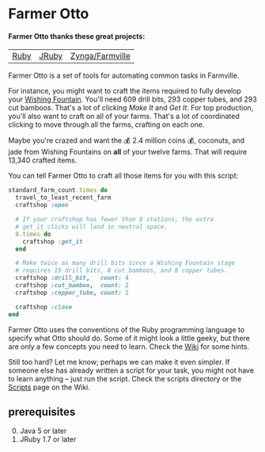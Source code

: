 Farmer Otto
===

#### Farmer Otto thanks these great projects:
<table>
  <tr>
    <td>
      <a href="http://www.ruby-lang.org/en/">
        Ruby
      </a>
    </td>
    <td>
      <a href="http://jruby.org/">JRuby
      </a>
    </td>
    <td>
      <a href="http://company.zynga.com/games/farmville">
        Zynga/Farmville
      </a>
    </td>
  </tr>
</table>

Farmer Otto is a set of tools for automating common tasks in Farmville.

For instance, you might want to craft the items required to fully develop
your
[Wishing Fountain](http://farmville.wikia.com/wiki/Wishing_Fountain).
You'll need 609 drill bits, 293 copper tubes, and 293 cut bamboos. That's a 
lot of clicking *Make It* and *Get It*. For top production, you'll also want
to craft on all of your farms. That's a lot of coordinated clicking to move
through all the farms, crafting on each one.

Maybe you're crazed and want the :moneybag:
2.4 million coins :moneybag:, coconuts, and jade from
Wishing Fountains on **all** of your twelve farms. That will require 13,340
crafted items.

You can tell Farmer Otto to craft all those items for you with this script:

```ruby
standard_farm_count.times do
  travel_to_least_recent_farm
  craftshop :open

  # If your craftshop has fewer than 8 stations, the extra
  # get_it clicks will land in neutral space.
  8.times do
    craftshop :get_it
  end

  # Make twice as many drill bits since a Wishing Fountain stage
  # requires 15 drill bits, 8 cut bamboos, and 8 copper tubes.
  craftshop :drill_bit,   count: 4
  craftshop :cut_bamboo,  count: 2
  craftshop :copper_tube, count: 2

  craftshop :close
end
```

Farmer Otto uses the conventions of the Ruby programming language to specify
what Otto should do. Some of it might look a little geeky, but there are only
a few concepts you need to learn. Check the
[Wiki](https://github.com/slothbear/farmer_otto/wiki/Ruby-concepts-you-need-to-know)
for some hints.

Still too hard? Let me know; perhaps we can make it even simpler.  If someone
else has already written a script for your task, you might not have to learn
anything – just run the script. Check the scripts directory or the
[Scripts](https://github.com/slothbear/farmer_otto/wiki/Scripts)
page on the Wiki.

## prerequisites

0. Java 5 or later
0. JRuby 1.7 or later
